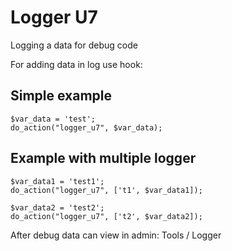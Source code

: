 # Logger U7

Logging a data for debug code


For adding data in log use hook:

## Simple example
```
$var_data = 'test';
do_action("logger_u7", $var_data);
```

## Example with multiple logger

```
$var_data1 = 'test1';
do_action("logger_u7", ['t1', $var_data1]);

$var_data2 = 'test2';
do_action("logger_u7", ['t2', $var_data2]);

```


After debug data can view in admin: Tools / Logger
